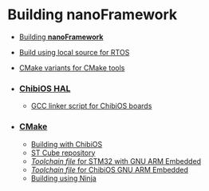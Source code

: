 # Building **nanoFramework**

* [Building **nanoFramework**](build-instructions.md)
* [Build using local source for RTOS](rtos-source-for-build.md)
* [CMake variants for CMake tools](cmake-tools-cmake-variants.md)

* ### [ChibiOS HAL](chibios-hal)
  * [GCC linker script for ChibiOS boards](chibios-hal/gcc-linker-script.md)

* ### [CMake](cmake)
  * [Building with ChibiOS](cmake/chibios-build.md)
  * [ST Cube repository](cmake/stcube-repository.md)
  * [_Toolchain file_ for STM32 with GNU ARM Embedded](cmake/stm32-gcc-toolchain.md)
  * [_Toolchain file_ for ChibiOS GNU ARM Embedded](cmake/chibios-toolchain.md)
  * [Building using Ninja](cmake/ninja-build.md)
